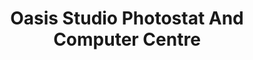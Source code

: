 ---
title: "Oasis Studio Photostat And Computer Centre"
url: /trivandrum/oasis-studio-photostat-and-computer-centre/
shop: photo
---